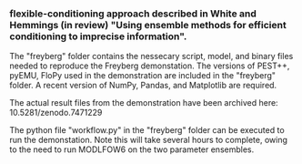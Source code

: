 ### flexible-conditioning approach described in White and Hemmings (in review) "Using ensemble methods for efficient conditioning to imprecise information".

The "freyberg" folder contains the nessecary script, model, and binary files needed to reproduce the Freyberg demonstation.  The versions of PEST++, pyEMU,
FloPy used in the demonstration are included in the "freyberg" folder.  A recent version of NumPy, Pandas, and Matplotlib are required.  

The actual result files from the demonstration have been archived here: 10.5281/zenodo.7471229

The python file "workflow.py" in the "freyberg" folder can be executed to run the demonstation.  Note this will take several hours to complete, owing to the need to run MODLFOW6 on the two parameter ensembles. 

